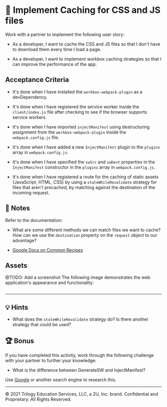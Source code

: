 # 📖 Implement Caching for CSS and JS files

Work with a partner to implement the following user story:

* As a developer, I want to cache the CSS and JS files so that I don't have to download them every time I load a page.

* As a developer, I want to implement workbox caching strategies so that I can improve the performance of the app.

## Acceptance Criteria

* It's done when I have installed the `workbox-webpack-plugin` as a devDependency.

* It's done when I have registered the service worker inside the `client/index.js` file after checking to see if the browser supports service workers.

* It's done when I have imported `injectManifest` using destructuring assignment from the `workbox-webpack-plugin` inside the `webpack.config.js` file.

* It's done when I have added a new `InjectManifest` plugin to the `plugins` array in `webpack.config.js`.

* It's done when I have specified the `swSrc` and `swDest` properties in the `InjectManifest` constructor in the `plugins` array in `webpack.config.js`.

* It's done when I have registered a route for the caching of static assets (JavaScript, HTML, CSS) by using a `staleWhileRevalidate` strategy for files that aren't precached, by matching against the destination of the incoming request.

## 📝 Notes

Refer to the documentation:

* What are some different methods we can match files we want to cache? How can we use the `destination` property on the `request` object to our advantage?

* [Google Docs on Common Recipes](https://developers.google.com/web/tools/workbox/guides/common-recipes)

## Assets

@TODO: Add a screenshot
The following image demonstrates the web application's appearance and functionality:

![]()

---

## 💡 Hints

* What does the `staleWhileRevalidate` strategy do? Is there another strategy that could be used?

## 🏆 Bonus

If you have completed this activity, work through the following challenge with your partner to further your knowledge:

* What is the difference between GenerateSW and InjectManifest?

Use [Google](https://www.google.com) or another search engine to research this.

---
© 2021 Trilogy Education Services, LLC, a 2U, Inc. brand. Confidential and Proprietary. All Rights Reserved.
